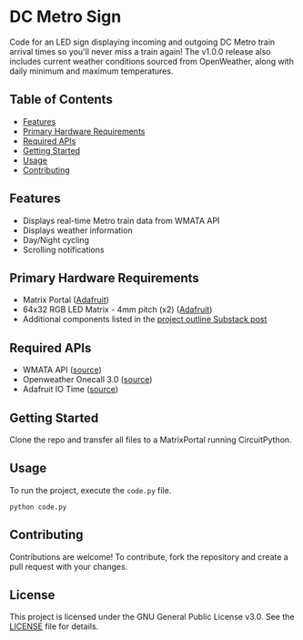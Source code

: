 # DC Metro Sign

Code for an LED sign displaying incoming and outgoing DC Metro train arrival times so you'll never miss a train again! The v1.0.0 release also includes current weather conditions sourced from OpenWeather, along with daily minimum and maximum temperatures.
## Table of Contents
- [Features](#features)
- [Primary Hardware Requirements](#primary-hardware-requirements)
- [Required APIs](#required-apis)
- [Getting Started](#getting-started)
- [Usage](#usage)
- [Contributing](#contributing)

## Features
- Displays real-time Metro train data from WMATA API
- Displays weather information
- Day/Night cycling
- Scrolling notifications


## Primary Hardware Requirements
- Matrix Portal ([Adafruit](https://www.adafruit.com/product/4745))
- 64x32 RGB LED Matrix - 4mm pitch (x2) ([Adafruit](https://www.adafruit.com/product/2278))
- Additional components listed in the [project outline Substack post](https://tristanamond.substack.com/p/metro-sign-build-log-1-project-outline-parts-list)

## Required APIs
- WMATA API ([source](https://developer.wmata.com/))
- Openweather Onecall 3.0 ([source](https://openweathermap.org/api/one-call-3))
- Adafruit IO Time ([source](https://io.adafruit.com/api/docs/#time))

## Getting Started

Clone the repo and transfer all files to a MatrixPortal running CircuitPython.

## Usage

To run the project, execute the `code.py` file.

```python code.py```


## Contributing

Contributions are welcome! To contribute, fork the repository and create a pull request with your changes.

## License

This project is licensed under the GNU General Public License v3.0. See the [LICENSE](https://github.com/TristanAmond/dc-metro-sign/blob/main/LICENSE.txt) file for details.
